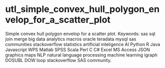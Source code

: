 # utl_simple_convex_hull_polygon_envelop_for_a_scatter_plot
Simple convex hull polygon envelop for a scatter plot.  Keywords: sas sql join merge big data analytics macros oracle teradata mysql sas communities stackoverflow statistics artificial inteligence AI Python R Java Javascript WPS Matlab SPSS Scala Perl C C# Excel MS Access JSON graphics maps NLP natural language processing machine learning igraph DOSUBL DOW loop stackoverflow SAS community.
